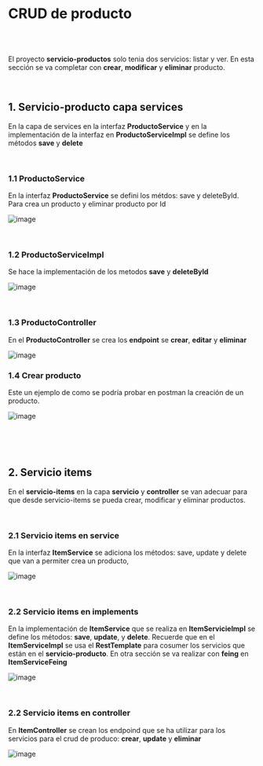 # CRUD de producto

<br>
<br>

El proyecto **servicio-productos** solo tenia dos servicios: listar y ver. En esta sección se va completar con **crear**, **modificar** y **eliminar** producto. 

<br>


## 1. Servicio-producto capa services

En la capa de services en  la interfaz **ProductoService** y en la implementación de la interfaz en **ProductoServiceImpl** se define los métodos **save** y **delete**

<br>

### 1.1 ProductoService

En la interfaz **ProductoService** se defini los métdos: save y deleteById. Para crea un producto y eliminar producto por Id

![image](https://github.com/crodrigr/microservicios-spring-boot-confenalco/assets/31961588/2e0cd5d2-c51d-40d2-8f1a-35deca6de0e2)


<br>

### 1.2 ProductoServiceImpl

Se hace la implementación de los metodos **save** y **deleteById**

![image](https://github.com/crodrigr/microservicios-spring-boot-confenalco/assets/31961588/3ad99de1-e778-4702-914f-8b5f9268e668)

<br>

### 1.3 ProductoController

En el **ProductoController** se crea los **endpoint** se **crear**, **editar** y **eliminar**

![image](https://github.com/crodrigr/microservicios-spring-boot-confenalco/assets/31961588/2e03d2d6-2e68-4c45-9474-be49d8610ad3)


### 1.4 Crear producto

Este un ejemplo de como se podría probar en postman la creación de un producto. 

![image](https://github.com/crodrigr/microservicios-spring-boot-confenalco/assets/31961588/6363ce0c-53c8-409b-935f-b5ef6f2311ac)

<br>
<br>
<br>

## 2. Servicio items 

En el **servicio-items** en la capa **servicio** y **controller** se van adecuar para que desde servicio-items se pueda crear, modificar y eliminar productos. 

<br>

### 2.1 Servicio items en service

En la interfaz **ItemService** se adiciona los métodos: save, update y delete que van a permiter crea un producto, 

![image](https://github.com/crodrigr/microservicios-spring-boot-confenalco/assets/31961588/c439db49-bf56-4fbe-b3ee-53732f8c9186)

<br>

### 2.2 Servicio items en implements 

En la implementación de **ItemService** que se realiza en **ItemServicieImpl** se define los métodos: **save**, **update**, y **delete**. Recuerde que en el **ItemServiceImpl** se usa el **RestTemplate** para cosumer los servicios que están en el **servicio-producto**. En otra sección se va realizar con **feing** en **ItemServiceFeing**

![image](https://github.com/crodrigr/microservicios-spring-boot-confenalco/assets/31961588/d8190777-f091-42ea-a9e4-1c4b410c4d96)


<br>

### 2.2 Servicio items en controller

En **ItemController** se crean los endpoind que se ha utilizar para los servicios para el crud de produco: **crear**, **update** y **eliminar**

![image](https://github.com/crodrigr/microservicios-spring-boot-confenalco/assets/31961588/ee5b11b4-a91d-4f4d-bc9f-1c10063db652)


